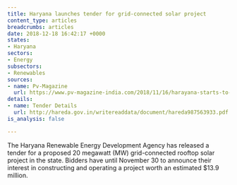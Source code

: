 ```yaml
---
title: Haryana launches tender for grid-connected solar project
content_type: articles
breadcrumbs: articles
date: 2018-12-18 16:42:17 +0000
states:
- Haryana
sectors:
- Energy
subsectors:
- Renewables
sources:
- name: Pv-Magazine
  url: https://www.pv-magazine-india.com/2018/11/16/harayana-starts-to-make-headway-with-another-20-mw-of-rooftops/
details:
- name: Tender Details
  url: http://hareda.gov.in/writereaddata/document/hareda987563933.pdf
is_analysis: false

---
```

The Haryana Renewable Energy Development Agency has released a tender for a proposed 20 megawatt (MW) grid-connected rooftop solar project in the state. Bidders have until November 30 to announce their interest in constructing and operating a project worth an estimated $13.9 million.   
